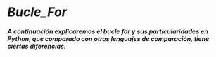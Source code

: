 # **_Bucle_For_**

**_A continuación explicaremos el bucle for y sus particularidades en Python, que comparado con otros lenguajes de comparación, tiene ciertas diferencias._**
